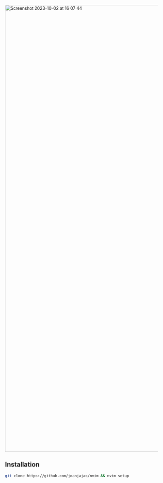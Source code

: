<img width="1470" alt="Screenshot 2023-10-02 at 16 07 44" src="https://github.com/Joanjajas/nvim/assets/81531943/60bd590f-1181-40f5-85d4-6919da3ff8b6">

## Installation

```bash
git clone https://github.com/joanjajas/nvim && nvim setup
```
